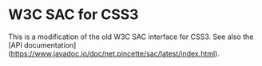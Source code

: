 # W3C SAC for CSS3

This is a modification of the old W3C SAC interface for CSS3. See also the [API documentation]
(https://www.javadoc.io/doc/net.pincette/sac/latest/index.html).
